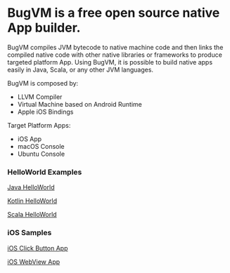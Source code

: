 # BugVM is a free open source native App builder.

BugVM compiles JVM bytecode to native machine code and then links the compiled native code with other native libraries or frameworks to produce targeted platform App. Using BugVM, it is possible to build native apps easily in Java, Scala, or any other JVM languages.

BugVM is composed by:

* LLVM Compiler
* Virtual Machine based on Android Runtime
* Apple iOS Bindings

Target Platform Apps:

* iOS App
* macOS Console
* Ubuntu Console


### HelloWorld Examples

[Java HelloWorld](https://github.com/bugvm/bugvm-helloworld)

[Kotlin HelloWorld](https://github.com/bugvm/bugvm-kotlin)

[Scala HelloWorld](https://github.com/bugvm/bugvm-helloscala)


### iOS Samples

[iOS Click Button App](https://github.com/bugvm/bugvm-ios)

[iOS WebView App](https://github.com/bugvm/bugvm-webview)
